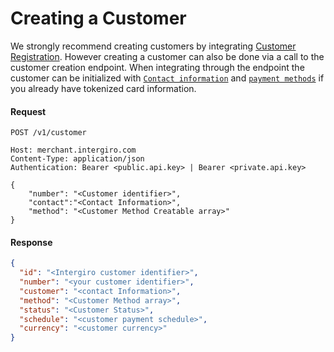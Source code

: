 # Creating a Customer

We strongly recommend creating customers by integrating [Customer Registration](./customer-registration.html#customer-registration). 
However creating a customer can also be done via a call to the customer creation endpoint.
When integrating through the endpoint the customer can be initialized with [`Contact information`](../../integrate/acquiring/reference.html#contact) 
and [`payment methods`](./customer-methods.html#customer-methods) if you already have tokenized card information.

#### Request
``` {1}
POST /v1/customer

Host: merchant.intergiro.com
Content-Type: application/json
Authentication: Bearer <public.api.key> | Bearer <private.api.key>

{
    "number": "<Customer identifier>",
    "contact":"<Contact Information>",
    "method": "<Customer Method Creatable array>"
}
```

#### Response
``` JSON
{
  "id": "<Intergiro customer identifier>",
  "number": "<your customer identifier>",
  "customer": "<contact Information>",
  "method": "<Customer Method array>",
  "status": "<Customer Status>",
  "schedule": "<customer payment schedule>",
  "currency": "<customer currency>"
}
```
